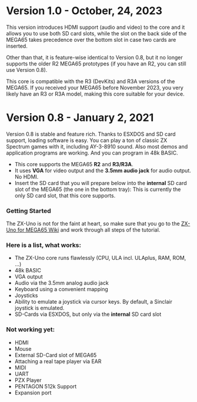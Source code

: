 Version 1.0 - October, 24, 2023
===============================

This version introduces HDMI support (audio and video) to the core and it
allows you to use both SD card slots, while the slot on the back side of the
MEGA65 takes precedence over the bottom slot in case two cards are inserted.

Other than that, it is feature-wise identical to Version 0.8, but it no longer
supports the older R2 MEGA65 prototypes (if you have an R2, you can still use
Version 0.8).

This core is compatible with the R3 (DevKits) and R3A versions of the
MEGA65. If you received your MEGA65 before November 2023, you very likely
have an R3 or R3A model, making this core suitable for your device.

Version 0.8 - January 2, 2021
=============================

Version 0.8 is stable and feature rich. Thanks to ESXDOS and SD card support,
loading software is easy. You can play a ton of classic ZX Spectrum games with
it, including AY-3-8910 sound. Also most demos and application programs are
working. And you can program in 48k BASIC.

* This core supports the MEGA65 **R2** and **R3/R3A**.
* It uses **VGA** for video output and the **3.5mm audio jack** 
  for audio output. No HDMI.
* Insert the SD card that you will prepare below into the **internal** SD card
  slot of the MEGA65 (the one in the bottom tray):
  This is currently the only SD card slot, that this core supports.

### Getting Started

The ZX-Uno is not for the faint at heart, so make sure that you go to the
[ZX-Uno for MEGA65 Wiki](https://github.com/sy2002/zxuno4mega65/wiki/Getting-Started)
and work through all steps of the tutorial.
 
### Here is a list, what works:

* The ZX-Uno core runs flawlessly (CPU, ULA incl. ULAplus, RAM, ROM, ...)
* 48k BASIC
* VGA output
* Audio via the 3.5mm analog audio jack
* Keyboard using a convenient mapping
* Joysticks
* Ability to emulate a joystick via cursor keys. By default, a Sinclair
  joystick is emulated.
* SD-Cards via ESXDOS, but only via the **internal** SD card slot

### Not working yet:

* HDMI
* Mouse
* External SD-Card slot of MEGA65
* Attaching a real tape player via EAR
* MIDI
* UART
* PZX Player
* PENTAGON 512k Support
* Expansion port
